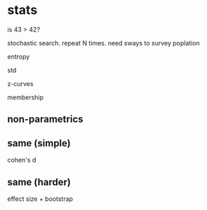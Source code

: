 # stats

is 43 > 42?

stochastic search. repeat N times. need sways to survey poplation


entropy

std

z-curves

membership 

## non-parametrics

## same (simple)

cohen's d

## same (harder)

effect size + bootstrap
